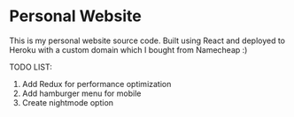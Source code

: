 # Personal Website
This is my personal website source code. Built using React and deployed to Heroku with a custom domain which I
bought from Namecheap :)

TODO LIST:
1. Add Redux for performance optimization
2. Add hamburger menu for mobile
3. Create nightmode option
